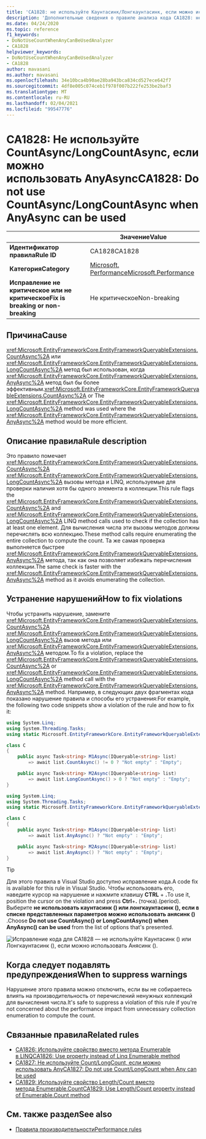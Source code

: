 ```yaml
---
title: 'CA1828: не используйте Каунтасинк/Лонгкаунтасинк, если можно использовать Анясинк (анализ кода)'
description: 'Дополнительные сведения о правиле анализа кода CA1828: не используйте Каунтасинк/Лонгкаунтасинк, если можно использовать Анясинк'
ms.date: 04/24/2020
ms.topic: reference
f1_keywords:
- DoNotUseCountWhenAnyCanBeUsedAnalyzer
- CA1828
helpviewer_keywords:
- DoNotUseCountWhenAnyCanBeUsedAnalyzer
- CA1828
author: mavasani
ms.author: mavasani
ms.openlocfilehash: 34e10bca4b90ae28ba943bca834cd527ece642f7
ms.sourcegitcommit: 4df8e005c074ceb1f978f007b222fe253be2baf3
ms.translationtype: MT
ms.contentlocale: ru-RU
ms.lasthandoff: 02/04/2021
ms.locfileid: "99547776"
---
```

# <a name="ca1828-do-not-use-countasynclongcountasync-when-anyasync-can-be-used"></a><span data-ttu-id="5534d-103">CA1828: Не используйте CountAsync/LongCountAsync, если можно использовать AnyAsync</span><span class="sxs-lookup"><span data-stu-id="5534d-103">CA1828: Do not use CountAsync/LongCountAsync when AnyAsync can be used</span></span>

| | <span data-ttu-id="5534d-104">Значение</span><span class="sxs-lookup"><span data-stu-id="5534d-104">Value</span></span> |
|-|-|
| <span data-ttu-id="5534d-105">**Идентификатор правила**</span><span class="sxs-lookup"><span data-stu-id="5534d-105">**Rule ID**</span></span> |<span data-ttu-id="5534d-106">CA1828</span><span class="sxs-lookup"><span data-stu-id="5534d-106">CA1828</span></span>|
| <span data-ttu-id="5534d-107">**Категория**</span><span class="sxs-lookup"><span data-stu-id="5534d-107">**Category**</span></span> |[<span data-ttu-id="5534d-108">Microsoft. Performance</span><span class="sxs-lookup"><span data-stu-id="5534d-108">Microsoft.Performance</span></span>](performance-warnings.md)|
| <span data-ttu-id="5534d-109">**Исправление не критическое или не критическое**</span><span class="sxs-lookup"><span data-stu-id="5534d-109">**Fix is breaking or non-breaking**</span></span> |<span data-ttu-id="5534d-110">Не критическое</span><span class="sxs-lookup"><span data-stu-id="5534d-110">Non-breaking</span></span>|

## <a name="cause"></a><span data-ttu-id="5534d-111">Причина</span><span class="sxs-lookup"><span data-stu-id="5534d-111">Cause</span></span>

<span data-ttu-id="5534d-112"><xref:Microsoft.EntityFrameworkCore.EntityFrameworkQueryableExtensions.CountAsync%2A> или <xref:Microsoft.EntityFrameworkCore.EntityFrameworkQueryableExtensions.LongCountAsync%2A> метод был использован, когда <xref:Microsoft.EntityFrameworkCore.EntityFrameworkQueryableExtensions.AnyAsync%2A> метод был бы более эффективным.</span><span class="sxs-lookup"><span data-stu-id="5534d-112"><xref:Microsoft.EntityFrameworkCore.EntityFrameworkQueryableExtensions.CountAsync%2A> or The <xref:Microsoft.EntityFrameworkCore.EntityFrameworkQueryableExtensions.LongCountAsync%2A> method was used where the <xref:Microsoft.EntityFrameworkCore.EntityFrameworkQueryableExtensions.AnyAsync%2A> method would be more efficient.</span></span>

## <a name="rule-description"></a><span data-ttu-id="5534d-113">Описание правила</span><span class="sxs-lookup"><span data-stu-id="5534d-113">Rule description</span></span>

<span data-ttu-id="5534d-114">Это правило помечает <xref:Microsoft.EntityFrameworkCore.EntityFrameworkQueryableExtensions.CountAsync%2A> <xref:Microsoft.EntityFrameworkCore.EntityFrameworkQueryableExtensions.LongCountAsync%2A> вызовы метода и LINQ, используемые для проверки наличия хотя бы одного элемента в коллекции.</span><span class="sxs-lookup"><span data-stu-id="5534d-114">This rule flags the <xref:Microsoft.EntityFrameworkCore.EntityFrameworkQueryableExtensions.CountAsync%2A> and <xref:Microsoft.EntityFrameworkCore.EntityFrameworkQueryableExtensions.LongCountAsync%2A> LINQ method calls used to check if the collection has at least one element.</span></span> <span data-ttu-id="5534d-115">Для вычисления числа эти вызовы методов должны перечислять всю коллекцию.</span><span class="sxs-lookup"><span data-stu-id="5534d-115">These method calls require enumerating the entire collection to compute the count.</span></span> <span data-ttu-id="5534d-116">Та же самая проверка выполняется быстрее <xref:Microsoft.EntityFrameworkCore.EntityFrameworkQueryableExtensions.AnyAsync%2A> метода, так как она позволяет избежать перечисления коллекции.</span><span class="sxs-lookup"><span data-stu-id="5534d-116">The same check is faster with the <xref:Microsoft.EntityFrameworkCore.EntityFrameworkQueryableExtensions.AnyAsync%2A> method as it avoids enumerating the collection.</span></span>

## <a name="how-to-fix-violations"></a><span data-ttu-id="5534d-117">Устранение нарушений</span><span class="sxs-lookup"><span data-stu-id="5534d-117">How to fix violations</span></span>

<span data-ttu-id="5534d-118">Чтобы устранить нарушение, замените <xref:Microsoft.EntityFrameworkCore.EntityFrameworkQueryableExtensions.CountAsync%2A> <xref:Microsoft.EntityFrameworkCore.EntityFrameworkQueryableExtensions.LongCountAsync%2A> вызов метода или <xref:Microsoft.EntityFrameworkCore.EntityFrameworkQueryableExtensions.AnyAsync%2A> методом.</span><span class="sxs-lookup"><span data-stu-id="5534d-118">To fix a violation, replace the <xref:Microsoft.EntityFrameworkCore.EntityFrameworkQueryableExtensions.CountAsync%2A> or <xref:Microsoft.EntityFrameworkCore.EntityFrameworkQueryableExtensions.LongCountAsync%2A> method call with the <xref:Microsoft.EntityFrameworkCore.EntityFrameworkQueryableExtensions.AnyAsync%2A> method.</span></span> <span data-ttu-id="5534d-119">Например, в следующих двух фрагментах кода показано нарушение правила и способы его устранения:</span><span class="sxs-lookup"><span data-stu-id="5534d-119">For example, the following two code snippets show a violation of the rule and how to fix it:</span></span>

```csharp
using System.Linq;
using System.Threading.Tasks;
using static Microsoft.EntityFrameworkCore.EntityFrameworkQueryableExtensions;

class C
{
    public async Task<string> M1Async(IQueryable<string> list)
        => await list.CountAsync() != 0 ? "Not empty" : "Empty";

    public async Task<string> M2Async(IQueryable<string> list)
        => await list.LongCountAsync() > 0 ? "Not empty" : "Empty";
}
```

```csharp
using System.Linq;
using System.Threading.Tasks;
using static Microsoft.EntityFrameworkCore.EntityFrameworkQueryableExtensions;

class C
{
    public async Task<string> M1Async(IQueryable<string> list)
        => await list.AnyAsync() ? "Not empty" : "Empty";

    public async Task<string> M2Async(IQueryable<string> list)
        => await list.AnyAsync() ? "Not empty" : "Empty";
}
```

> [!TIP]
> <span data-ttu-id="5534d-120">Для этого правила в Visual Studio доступно исправление кода.</span><span class="sxs-lookup"><span data-stu-id="5534d-120">A code fix is available for this rule in Visual Studio.</span></span> <span data-ttu-id="5534d-121">Чтобы использовать его, наведите курсор на нарушение и нажмите клавишу **CTRL** + **.**</span><span class="sxs-lookup"><span data-stu-id="5534d-121">To use it, position the cursor on the violation and press **Ctrl**+**.**</span></span> <span data-ttu-id="5534d-122">(точка).</span><span class="sxs-lookup"><span data-stu-id="5534d-122">(period).</span></span> <span data-ttu-id="5534d-123">Выберите **не использовать каунтасинк () или лонгкаунтасинк (), если в списке представленных параметров можно использовать анясинк ()** .</span><span class="sxs-lookup"><span data-stu-id="5534d-123">Choose **Do not use CountAsync() or LongCountAsync() when AnyAsync() can be used** from the list of options that's presented.</span></span>
>
> ![Исправление кода для CA1828 — не используйте Каунтасинк () или Лонгкаунтасинк (), если можно использовать Анясинк ().](media/ca1828-codefix.png)

## <a name="when-to-suppress-warnings"></a><span data-ttu-id="5534d-125">Когда следует подавлять предупреждения</span><span class="sxs-lookup"><span data-stu-id="5534d-125">When to suppress warnings</span></span>

<span data-ttu-id="5534d-126">Нарушение этого правила можно отключить, если вы не собираетесь влиять на производительность от перечислений ненужных коллекций для вычисления числа.</span><span class="sxs-lookup"><span data-stu-id="5534d-126">It's safe to suppress a violation of this rule if you're not concerned about the performance impact from unnecessary collection enumeration to compute the count.</span></span>

## <a name="related-rules"></a><span data-ttu-id="5534d-127">Связанные правила</span><span class="sxs-lookup"><span data-stu-id="5534d-127">Related rules</span></span>

- [<span data-ttu-id="5534d-128">CA1826: Используйте свойство вместо метода Enumerable в LINQ</span><span class="sxs-lookup"><span data-stu-id="5534d-128">CA1826: Use property instead of Linq Enumerable method</span></span>](ca1826.md)
- [<span data-ttu-id="5534d-129">CA1827: Не используйте Count/LongCount, если можно использовать Any</span><span class="sxs-lookup"><span data-stu-id="5534d-129">CA1827: Do not use Count/LongCount when Any can be used</span></span>](ca1827.md)
- [<span data-ttu-id="5534d-130">CA1829: Используйте свойство Length/Count вместо метода Enumerable.Count</span><span class="sxs-lookup"><span data-stu-id="5534d-130">CA1829: Use Length/Count property instead of Enumerable.Count method</span></span>](ca1829.md)

## <a name="see-also"></a><span data-ttu-id="5534d-131">См. также раздел</span><span class="sxs-lookup"><span data-stu-id="5534d-131">See also</span></span>

- [<span data-ttu-id="5534d-132">Правила производительности</span><span class="sxs-lookup"><span data-stu-id="5534d-132">Performance rules</span></span>](performance-warnings.md)
